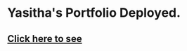 <h1>Yasitha's Portfolio Deployed.</h1>
<h2><a href="https://yasitha-bhanuka.github.io/Yasitha-s-Portfolio/">Click here to see</a></h2>
